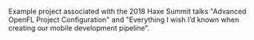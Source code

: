 Example project associated with the 2018 Haxe Summit talks "Advanced OpenFL Project Configuration" and "Everything I wish I’d known when creating our mobile development pipeline".

<Links to slide decks go here>